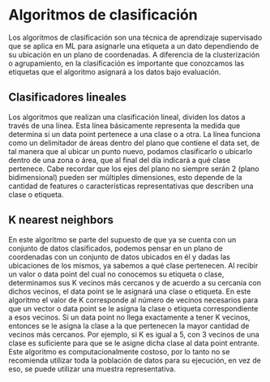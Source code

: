 # Algoritmos de clasificación
Los algoritmos de clasificación son una técnica de aprendizaje supervisado que se aplica en ML para asignarle una etiqueta a un dato dependiendo de su ubicación en un plano de coordenadas.
A diferencia de la clusterización o agrupamiento, en la clasificación es importante que conozcamos las etiquetas que el algoritmo asignará a los datos bajo evaluación.

##   Clasificadores lineales
Los algoritmos que realizan una clasificación lineal, dividen los datos a través de una línea. Esta línea básicamente representa la medida que determina si un data point pertenece a una clase o a otra. 
La línea funciona como un delimitador de áreas dentro del plano que contiene el data set, de tal manera que al ubicar un punto nuevo, podamos clasificarlo o ubicarlo dentro de una zona o área, que al final del día indicará a qué clase pertenece.
Cabe recordar que los ejes del plano no siempre serán 2 (plano bidimensional) pueden ser múltiples dimensiones, esto depende de la cantidad de features o características representativas que describen una clase o etiqueta.

## K nearest neighbors
En este algoritmo se parte del supuesto de que ya se cuenta con un conjunto de datos clasificados, podemos pensar en un plano de coordenadas con un conjunto de datos ubicados en él y dadas las ubicaciones de los mismos, ya sabemos a qué clase pertenecen.
Al recibir un valor o data point del cual no conocemos su etiqueta o clase, determinamos sus K vecinos más cercanos y de acuerdo a su cercanía con dichos vecinos, el data point se le asignará una clase o etiqueta.
En este algoritmo el valor de K corresponde al número de vecinos necesarios para que un vector o data point se le asigna la clase o etiqueta correspondiente a esos vecinos.
Si un data point no llega exactamente a tener K vecinos, entonces se le asigna la clase a la que pertenecen la mayor cantidad de vecinos más cercanos.
Por ejemplo, si K es igual a 5, con 3 vecinos de una clase es suficiente para que se le asigne dicha clase al data point entrante.
Este algoritmo es computacionalmente costoso, por lo tanto no se recomienda utilizar toda la población de datos para su ejecución, en vez de eso, se puede utilizar una muestra representativa.
<!--stackedit_data:
eyJoaXN0b3J5IjpbMjI3MjkyMDgyLC0xNzE1Njk0MTI2LC0xMz
Y4Njc5OTcxLC01OTA3MDAyODAsMTU1MTg0NTQ4NiwxMDkxNDU3
MzgyLC0yMDg4NzQ2NjEyXX0=
-->